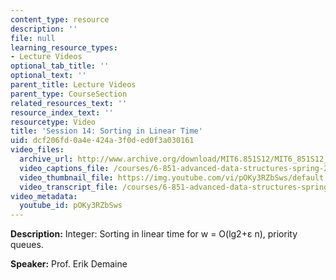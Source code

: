 ```yaml
---
content_type: resource
description: ''
file: null
learning_resource_types:
- Lecture Videos
optional_tab_title: ''
optional_text: ''
parent_title: Lecture Videos
parent_type: CourseSection
related_resources_text: ''
resource_index_text: ''
resourcetype: Video
title: 'Session 14: Sorting in Linear Time'
uid: dcf206fd-0a4e-424a-3f0d-ed0f3a030161
video_files:
  archive_url: http://www.archive.org/download/MIT6.851S12/MIT6_851S12_lec14_300k.mp4
  video_captions_file: /courses/6-851-advanced-data-structures-spring-2012/b32c1b57dfb45eef8bad62261a83c411_pOKy3RZbSws.vtt
  video_thumbnail_file: https://img.youtube.com/vi/pOKy3RZbSws/default.jpg
  video_transcript_file: /courses/6-851-advanced-data-structures-spring-2012/e5ec44f7add0f2040e202fa3102e50b5_pOKy3RZbSws.pdf
video_metadata:
  youtube_id: pOKy3RZbSws
---
```


**Description:** Integer: Sorting in linear time for w = O(lg2+ε n), priority queues.

**Speaker:** Prof. Erik Demaine